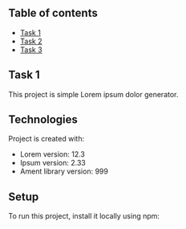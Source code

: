 ## Table of contents
* [Task 1](#task1)
* [Task 2](#technologies)
* [Task 3](#setup)

## Task 1
This project is simple Lorem ipsum dolor generator.
	
## Technologies
Project is created with:
* Lorem version: 12.3
* Ipsum version: 2.33
* Ament library version: 999
	
## Setup
To run this project, install it locally using npm:
